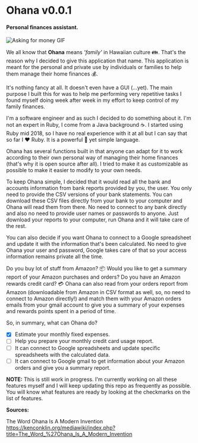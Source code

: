 # Ohana v0.0.1
#### Personal finances assistant.

![Asking for money GIF](https://media.giphy.com/media/j3x5hjUoXIesM/giphy.gif)  

We all know that **Ohana** means *'family'* in Hawaiian culture :family:. That's the reason why I decided to give this application that name. This application is meant for the personal and private use by individuals or families to help them manage their home finances :moneybag:.

It's nothing fancy at all. It doesn't even have a GUI (...yet). The main purpose I built this for was to help me performing very repetitive tasks I found myself doing week after week in my effort to keep control of my family finances.

I'm a software engineer and as such I decided to do something about it. I'm not an expert in Ruby, I come from a Java background :coffee:. I started using Ruby mid 2018, so I have no real experience with it at all but I can say that so far I :heart: Ruby. It is a powerful :muscle: yet simple language.

Ohana has several functions built in that anyone can adapt for it to work according to their own personal way of managing their home finances (that's why it is open source after all). I tried to make it as customizable as possible to make it easier to modify to your own needs.

To keep Ohana simple, I decided that it would read all the bank and accounts information from bank reports provided by you, the user. You only need to provide the CSV versions of your bank statements. You can download these CSV files directly from your bank to your computer and Ohana will read them from there. No need to connect to any bank directly and also no need to provide user names or passwords to anyone. Just download your reports to your computer, run Ohana and it will take care of the rest.

You can also decide if you want Ohana to connect to a Google spreadsheet and update it with the information that's been calculated. No need to give Ohana your user and password, Google takes care of that so your access information remains private all the time.

Do you buy lot of stuff from Amazon? :package: Would you like to get a summary report of your Amazon purchases and orders? Do you have an Amazon rewards credit card? :credit_card: Ohana can also read from your orders report from Amazon (downloadable from Amazon in CSV format as well, so, no need to connect to Amazon directly!) and match them with your Amazon orders emails from your gmail account to give you a summary of your expenses and rewards points spent in a period of time.

So, in summary, what can Ohana do?

- [x] Estimate your monthly fixed expenses.  
- [ ] Help you prepare your monthly credit card usage report.  
- [ ] It can connect to Google spreadsheets and update specific spreadsheets with the calculated data.  
- [ ] It can connect to Google gmail to get information about your Amazon orders and give you a summary report.

**NOTE:** This is still work in progress. I'm currently working on all these features myself and I will keep updating this repo as frequently as possible. You will know what features are ready by looking at the checkmarks on the list of features.

**Sources:**

The Word Ohana Is A Modern Invention  
https://kenconklin.org/mediawiki/index.php?title=The_Word_%27Ohana_Is_A_Modern_Invention

